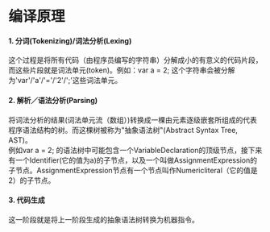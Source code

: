# 编译原理
#### 1. 分词(Tokenizing)/词法分析(Lexing)   
这个过程是将所有代码（由程序员编写的字符串）分解成小的有意义的代码片段，而这些片段就是词法单元(token)。例如：var a = 2; 这个字符串会被分解为'var'/'a'/'='/'2'/';'这些词法单元。
#### 2. 解析／语法分析(Parsing)
将词法分析的结果(词法单元流（数组）)转换成一棵由元素逐级嵌套所组成的代表程序语法结构的树。而这棵树被称为"抽象语法树"(Abstract Syntax Tree, AST)。   
例如var a = 2; 的语法树中可能包含一个VariableDeclaration的顶级节点，接下来有一个Identifier(它的值为a)的子节点，以及一个叫做AssignmentExpression的子节点。AssignmentExpression节点有一个节点叫作Numericliteral（它的值是2）的子节点。
#### 3. 代码生成
这一阶段就是将上一阶段生成的抽象语法树转换为机器指令。